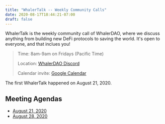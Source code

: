 ```yaml
---
title: "WhalerTalk -- Weekly Community Calls"
date: 2020-08-17T18:44:21-07:00
draft: false
---
```


WhalerTalk is the weekly community call of WhalerDAO, where we discuss anything from building new DeFi protocols to saving the world. It's open to everyone, and that inclues you!

> Time: 8am-9am on Fridays (Pacific Time)
>
> Location: [WhalerDAO Discord](https://discord.gg/CHxxasF)
>
> Calendar invite: [Google Calendar](https://calendar.google.com/calendar?cid=ZThxcTU5cnM2Y3QwM2E4bTVzYnBzN2FtZ3NAZ3JvdXAuY2FsZW5kYXIuZ29vZ2xlLmNvbQ)

The first WhalerTalk happened on August 21, 2020.

## Meeting Agendas

* [August 21, 2020](https://hackmd.io/@jmHisbuNTCSTIu9XXtJ71Q/B1GOV3OGv/edit)
* [August 28, 2020](https://hackmd.io/@zeframlou/Hk-P0ASmv/edit)
